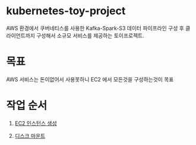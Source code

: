# kubernetes-toy-project

AWS 환경에서 쿠버네티스를 사용한 Kafka-Spark-S3 데이터 파이프라인 구성 후 클라이언트까지 구성해서 소규모 서비스를 제공하는 토이프로젝트.


# 목표

AWS 서비스는 돈이없어서 사용못하니 EC2 에서 모든것을 구성하는것이 목표

# 작업 순서

1. [EC2 인스턴스 생성](https://github.com/Donaid/kubernetes-toy-project/blob/main/Documents/1-%EC%9D%B8%EC%8A%A4%ED%84%B4%EC%8A%A4-%EC%83%9D%EC%84%B1)

2. [디스크 마운트](https://github.com/Donaid/kubernetes-toy-project/blob/main/Documents/2.%EB%94%94%EC%8A%A4%ED%81%AC-%EB%A7%88%EC%9A%B4%ED%8A%B8)









